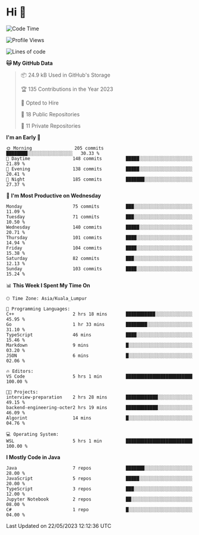 <h1>Hi 👋</h1>

<!--START_SECTION:waka-->
![Code Time](http://img.shields.io/badge/Code%20Time-205%20hrs%2030%20mins-blue)

![Profile Views](http://img.shields.io/badge/Profile%20Views-31-blue)

![Lines of code](https://img.shields.io/badge/From%20Hello%20World%20I%27ve%20Written-620.8%20thousand%20lines%20of%20code-blue)

**🐱 My GitHub Data** 

> 📦 24.9 kB Used in GitHub's Storage 
 > 
> 🏆 135 Contributions in the Year 2023
 > 
> 💼 Opted to Hire
 > 
> 📜 18 Public Repositories 
 > 
> 🔑 11 Private Repositories 
 > 
**I'm an Early 🐤** 

```text
🌞 Morning                205 commits         ████████░░░░░░░░░░░░░░░░░   30.33 % 
🌆 Daytime                148 commits         █████░░░░░░░░░░░░░░░░░░░░   21.89 % 
🌃 Evening                138 commits         █████░░░░░░░░░░░░░░░░░░░░   20.41 % 
🌙 Night                  185 commits         ███████░░░░░░░░░░░░░░░░░░   27.37 % 
```
📅 **I'm Most Productive on Wednesday** 

```text
Monday                   75 commits          ███░░░░░░░░░░░░░░░░░░░░░░   11.09 % 
Tuesday                  71 commits          ███░░░░░░░░░░░░░░░░░░░░░░   10.50 % 
Wednesday                140 commits         █████░░░░░░░░░░░░░░░░░░░░   20.71 % 
Thursday                 101 commits         ████░░░░░░░░░░░░░░░░░░░░░   14.94 % 
Friday                   104 commits         ████░░░░░░░░░░░░░░░░░░░░░   15.38 % 
Saturday                 82 commits          ███░░░░░░░░░░░░░░░░░░░░░░   12.13 % 
Sunday                   103 commits         ████░░░░░░░░░░░░░░░░░░░░░   15.24 % 
```


📊 **This Week I Spent My Time On** 

```text
🕑︎ Time Zone: Asia/Kuala_Lumpur

💬 Programming Languages: 
C++                      2 hrs 18 mins       ███████████░░░░░░░░░░░░░░   45.95 % 
Go                       1 hr 33 mins        ████████░░░░░░░░░░░░░░░░░   31.10 % 
TypeScript               46 mins             ████░░░░░░░░░░░░░░░░░░░░░   15.46 % 
Markdown                 9 mins              █░░░░░░░░░░░░░░░░░░░░░░░░   03.20 % 
JSON                     6 mins              █░░░░░░░░░░░░░░░░░░░░░░░░   02.06 % 

🔥 Editors: 
VS Code                  5 hrs 1 min         █████████████████████████   100.00 % 

🐱‍💻 Projects: 
interview-preparation    2 hrs 28 mins       ████████████░░░░░░░░░░░░░   49.15 % 
backend-engineering-octer2 hrs 19 mins       ████████████░░░░░░░░░░░░░   46.09 % 
Algorint                 14 mins             █░░░░░░░░░░░░░░░░░░░░░░░░   04.76 % 

💻 Operating System: 
WSL                      5 hrs 1 min         █████████████████████████   100.00 % 
```

**I Mostly Code in Java** 

```text
Java                     7 repos             ███████░░░░░░░░░░░░░░░░░░   28.00 % 
JavaScript               5 repos             █████░░░░░░░░░░░░░░░░░░░░   20.00 % 
TypeScript               3 repos             ███░░░░░░░░░░░░░░░░░░░░░░   12.00 % 
Jupyter Notebook         2 repos             ██░░░░░░░░░░░░░░░░░░░░░░░   08.00 % 
C#                       1 repo              █░░░░░░░░░░░░░░░░░░░░░░░░   04.00 % 
```




 Last Updated on 22/05/2023 12:12:36 UTC
<!--END_SECTION:waka-->
